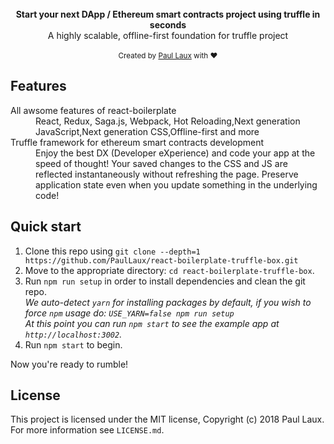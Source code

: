 
<br />

<div align="center"><strong>Start your next DApp / Ethereum smart contracts project using truffle in seconds</strong></div>
<div align="center">A highly scalable, offline-first foundation for truffle project</div>

<br />

<div align="center">
  <sub>Created by <a href="https://twitter.com/dr_laux">Paul Laux</a> with ❤️ </sub>
</div>

## Features

<dl>
  <dt>All awsome features of react-boilerplate</dt>
  <dd>React, Redux, Saga.js, Webpack, Hot Reloading,Next generation JavaScript,Next generation CSS,Offline-first and more</dd>

  <dt>Truffle framework for ethereum smart contracts development</dt>
  <dd>Enjoy the best DX (Developer eXperience) and code your app at the speed of thought! Your saved changes to the CSS and JS are reflected instantaneously without refreshing the page. Preserve application state even when you update something in the underlying code!</dd>

</dl>

<!---

But wait... there's more!

  - *The best test setup:* Automatically guarantee code quality and non-breaking
    changes. (Seen a react app with 99% test coverage before?)
  - *Native web app:* Your app's new home? The home screen of your users' phones.
  - *The fastest fonts:* Say goodbye to vacant text.
  - *Stay fast*: Profile your app's performance from the comfort of your command
    line!
  - *Catch problems:* AppVeyor and TravisCI setups included by default, so your
    tests get run automatically on Windows and Unix.


<sub><i>Keywords: React.js, Redux, Hot Reloading, ESNext, Babel, react-router, Offline First, ServiceWorker, `styled-components`, redux-saga, FontFaceObserver</i></sub>
-->

## Quick start

1. Clone this repo using `git clone --depth=1 https://github.com/PaulLaux/react-boilerplate-truffle-box.git`
2. Move to the appropriate directory: `cd react-boilerplate-truffle-box`.<br />
3. Run `npm run setup` in order to install dependencies and clean the git repo.<br />
   *We auto-detect `yarn` for installing packages by default, if you wish to force `npm` usage do: `USE_YARN=false npm run setup`*<br />
   *At this point you can run `npm start` to see the example app at `http://localhost:3002`.*
4. Run `npm start` to begin.

Now you're ready to rumble!

## License

This project is licensed under the MIT license, Copyright (c) 2018 Paul Laux. For more information see `LICENSE.md`.
